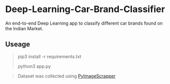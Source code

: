 # Deep-Learning-Car-Brand-Classifier
An end-to-end Deep Learning app to classify different car brands found on the Indian Market.

## Useage
> pip3 install -r requirements.txt
>
> python3 app.py

> Dataset was collected using [PyImageScrapper](https://github.com/Sripaad/pyImageScrapper) 
